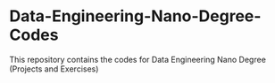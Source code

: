 # Data-Engineering-Nano-Degree-Codes
This repository contains the codes for Data Engineering Nano Degree (Projects and Exercises)
